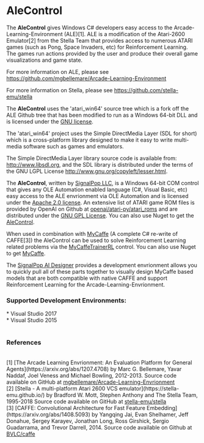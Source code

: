 # AleControl
The <b>AleControl</b> gives Windows C# developers easy access to the Arcade-Learning-Environment (ALE)[1].  ALE is a modification of the Atari-2600 Emulator[2] from the Stella Team that provides access to numerous ATARI 
games (such as Pong, Space Invaders, etc) for Reinforcement Learning.  The games run actions provided by the user and produce their overall game visualizations and game state.

For more information on ALE, please see https://github.com/mgbellemare/Arcade-Learning-Environment

For more information on Stella, please see https://github.com/stella-emu/stella

The <b>AleControl</b> uses the 'atari_win64' source tree which is a fork off the ALE Github tree that has been modified to run as a Windows 64-bit DLL and is licensed under the <a href="https://github.com/MyCaffe/AleControl/blob/master/atari_win64/License.txt">GNU license</a>. 

The 'atari_win64' project uses the Simple DirectMedia Layer (SDL for short) which is a cross-platform library designed to make it easy to write multi-media software such as games and emulators. 

The Simple DirectMedia Layer library source code is available from: http://www.libsdl.org, and the SDL library is distributed under the terms of
the GNU LGPL License http://www.gnu.org/copyleft/lesser.html.

The <b>AleControl</b>, written by <a href="https://www.signalpop.com">SignalPop LLC</a>, is a Windows 64-bit COM control that gives any OLE Automation enabled language (C#, Visual Basic, etc) easy access to the ALE envrionment via OLE Automation and is licensed under the <a href="https://github.com/MyCaffe/AleControl/blob/master/LICENSE">Apache 2.0 license</a>.  An extensive list of ATARI game ROM files is provided by OpenAI on Github at <a href="https://github.com/openai/atari-py/tree/master/atari_py/atari_roms">openai/atari-py/atari_roms</a> and are distributed under the <a href="https://github.com/openai/atari-py/blob/master/License.txt">GNU GPL License</a>.
You can also use Nuget to get the <a href="https://www.nuget.org/packages?q=AleControl">AleControl</a>.

When used in combination with <a href="https://github.com/mycaffe">MyCaffe</a> (A complete C# re-write of CAFFE[3]) the AleControl can be used to solve 
Reinforcement Learning related problems via the <a href="https://www.signalpop.com/wp-content/uploads/2018/09/myCaffe_with_RL_paper.v0.9.pdf">MyCaffeTrainerRL</a> control.
You can also use Nuget to get <a href="https://www.nuget.org/packages?q=MyCaffe">MyCaffe</a>.

The <a href="https://www.signalpop.com">SignalPop AI Designer</a> provides a development envrionment allows you to quickly pull all of these parts together to visually
design MyCaffe based models that are both compatible with native CAFFE and support Reinforcement Learning for the Arcade-Learning-Envrionment.

<h3>Supported Development Environments:</h3>
* Visual Studio 2017</br>
* Visual Studio 2015</br>
</br>
<h3>References</h3>
</br>
[1] [The Arcade Learning Envrionment: An Evaluation Platform for General Agents](https://arxiv.org/abs/1207.4708) by Marc G. Bellemare, 
Yavar Naddaf, Joel Veness and Michael Bowling, 2012-2013.  Source code available on GitHub at <a href="https://github.com/mgbellemare/Arcade-Learning-Environment">mgbellemare/Arcade-Learning-Envrionment</a>
</br>
[2] [Stella - A multi-platform Atari 2600 VCS emulator](https://stella-emu.github.io/) by Bradford W. Mott, Stephen Anthony and The Stella Team, 1995-2018
Source code available on GitHub at <a href="https://github.com/stella-emu/stella">stella-emu/stella</a>
</br>
[3] [CAFFE: Convolutional Architecture for Fast Feature Embedding](https://arxiv.org/abs/1408.5093) by Yangqing Jai, Evan Shelhamer, Jeff Donahue, 
Sergey Karayev, Jonathan Long, Ross Girshick, Sergio Guadarrama, and Trevor Darrell, 2014.  Source code available on Github at <a href="https://github.com/BVLC/caffe">BVLC/caffe</a>


